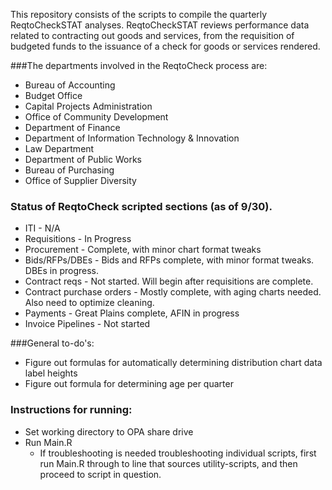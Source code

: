 This repository consists of the scripts to compile the quarterly ReqtoCheckSTAT analyses. ReqtoCheckSTAT reviews performance data related to contracting out goods and services, from the requisition of budgeted funds to the issuance of a check for goods or services rendered. 

###The departments involved in the ReqtoCheck process are:
* Bureau of Accounting
* Budget Office
* Capital Projects Administration
* Office of Community Development
* Department of Finance
* Department of Information Technology & Innovation
* Law Department
* Department of Public Works
* Bureau of Purchasing
* Office of Supplier Diversity

### Status of ReqtoCheck scripted sections (as of 9/30).
* ITI - N/A
* Requisitions - In Progress
* Procurement - Complete, with minor chart format tweaks
* Bids/RFPs/DBEs - Bids and RFPs complete, with minor format tweaks.  DBEs in progress.
* Contract reqs - Not started.  Will begin after requisitions are complete.
* Contract purchase orders - Mostly complete, with aging charts needed. Also need to optimize cleaning.
* Payments - Great Plains complete, AFIN in progress
* Invoice Pipelines - Not started


###General to-do's:
* Figure out formulas for automatically determining distribution chart data label heights
* Figure out formula for determining age per quarter

### Instructions for running:
* Set working directory to OPA share drive
* Run Main.R
	* If troubleshooting is needed troubleshooting individual scripts, first run Main.R through to line that sources utility-scripts, and then proceed to script in question.